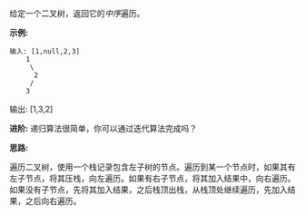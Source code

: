 给定一个二叉树，返回它的*中序*遍历。

**示例:**

```
输入: [1,null,2,3]
    1
     \
      2
     /
    3
```

输出: [1,3,2]

**进阶:** 递归算法很简单，你可以通过迭代算法完成吗？

**思路:**

遍历二叉树，使用一个栈记录包含左子树的节点。遍历到某一个节点时，如果其有左子节点，将其压栈，向左遍历。如果有右子节点，将其加入结果中，向右遍历。如果没有子节点，先将其加入结果，之后栈顶出栈，从栈顶处继续遍历，先加入结果，之后向右遍历。
